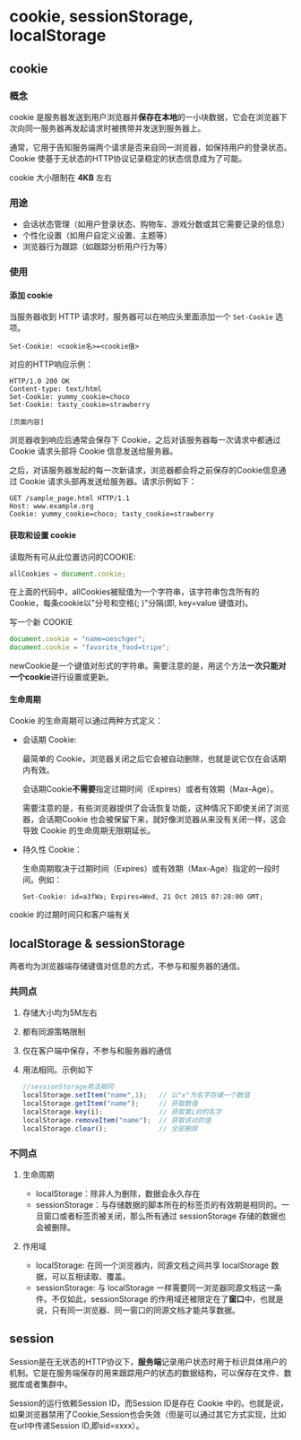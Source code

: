 # cookie, sessionStorage, localStorage

## cookie
### 概念
cookie 是服务器发送到用户浏览器并**保存在本地**的一小块数据，它会在浏览器下次向同一服务器再发起请求时被携带并发送到服务器上。

通常，它用于告知服务端两个请求是否来自同一浏览器，如保持用户的登录状态。Cookie 使基于无状态的HTTP协议记录稳定的状态信息成为了可能。

cookie 大小限制在 **4KB** 左右

### 用途
- 会话状态管理（如用户登录状态、购物车、游戏分数或其它需要记录的信息）
- 个性化设置（如用户自定义设置、主题等）
- 浏览器行为跟踪（如跟踪分析用户行为等）

### 使用
#### 添加 cookie
当服务器收到 HTTP 请求时，服务器可以在响应头里面添加一个 `Set-Cookie` 选项。
```
Set-Cookie: <cookie名>=<cookie值>
```
对应的HTTP响应示例：
```
HTTP/1.0 200 OK
Content-type: text/html
Set-Cookie: yummy_cookie=choco
Set-Cookie: tasty_cookie=strawberry

[页面内容]
```

浏览器收到响应后通常会保存下 Cookie，之后对该服务器每一次请求中都通过  Cookie 请求头部将 Cookie 信息发送给服务器。

之后，对该服务器发起的每一次新请求，浏览器都会将之前保存的Cookie信息通过 Cookie 请求头部再发送给服务器。请求示例如下：
```
GET /sample_page.html HTTP/1.1
Host: www.example.org
Cookie: yummy_cookie=choco; tasty_cookie=strawberry
```

#### 获取和设置 cookie
读取所有可从此位置访问的COOKIE:
```js
allCookies = document.cookie;
```
在上面的代码中，allCookies被赋值为一个字符串，该字符串包含所有的Cookie，每条cookie以"分号和空格(; )"分隔(即, key=value 键值对)。

写一个新 COOKIE
```js
document.cookie = "name=oeschger";
document.cookie = "favorite_food=tripe";
```
newCookie是一个键值对形式的字符串。需要注意的是，用这个方法**一次只能对一个cookie**进行设置或更新。

#### 生命周期
Cookie 的生命周期可以通过两种方式定义：
- 会话期 Cookie:

    最简单的 Cookie，浏览器关闭之后它会被自动删除，也就是说它仅在会话期内有效。
    
    会话期Cookie**不需要**指定过期时间（Expires）或者有效期（Max-Age）。
    
    需要注意的是，有些浏览器提供了会话恢复功能，这种情况下即使关闭了浏览器，会话期Cookie 也会被保留下来，就好像浏览器从来没有关闭一样，这会导致 Cookie 的生命周期无限期延长。

- 持久性 Cookie： 
    
    生命周期取决于过期时间（Expires）或有效期（Max-Age）指定的一段时间。例如：
    ```
    Set-Cookie: id=a3fWa; Expires=Wed, 21 Oct 2015 07:28:00 GMT;
    ```

cookie 的过期时间只和客户端有关

## localStorage & sessionStorage
两者均为浏览器端存储键值对信息的方式，不参与和服务器的通信。

### 共同点
1. 存储大小均为5M左右
2. 都有同源策略限制
3. 仅在客户端中保存，不参与和服务器的通信
4. 用法相同。示例如下

    ```js
    //sessionStorage用法相同
    localStorage.setItem("name",1);   // 以"x"为名字存储一个数值
    localStorage.getItem("name");     // 获取数值
    localStorage.key(i);              // 获取第i对的名字
    localStorage.removeItem("name");  // 获取该对的值
    localStorage.clear();             // 全部删除
    ```

### 不同点
1. 生命周期

    - localStorage：除非人为删除，数据会永久存在
    - sessionStorage：与存储数据的脚本所在的标签页的有效期是相同的。一旦窗口或者标签页被关闭，那么所有通过 sessionStorage 存储的数据也会被删除。

2. 作用域

    - localStorage: 在同一个浏览器内，同源文档之间共享 localStorage 数据，可以互相读取、覆盖。
    - sessionStorage: 与 localStorage 一样需要同一浏览器同源文档这一条件。不仅如此，sessionStorage 的作用域还被限定在了**窗口**中，也就是说，只有同一浏览器、同一窗口的同源文档才能共享数据。

## session
Session是在无状态的HTTP协议下，**服务端**记录用户状态时用于标识具体用户的机制。它是在服务端保存的用来跟踪用户的状态的数据结构，可以保存在文件、数据库或者集群中。

Session的运行依赖Session ID，而Session ID是存在 Cookie 中的。也就是说，如果浏览器禁用了Cookie,Session也会失效（但是可以通过其它方式实现，比如在url中传递Session ID,即sid=xxxx）。